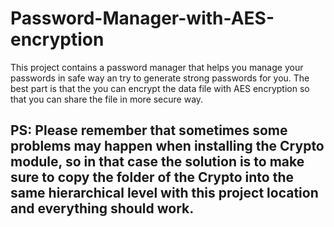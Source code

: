 # Password-Manager-with-AES-encryption
This project contains a password manager that helps you manage your passwords in safe way an try to generate strong passwords for you. The best part is that the you can encrypt the data file with AES encryption so that you can share the file in more secure way.
## PS: Please remember that sometimes some problems may happen when installing the Crypto module, so in that case the solution is to make sure to copy the folder of the Crypto into the same hierarchical level with this project location and everything should work.
